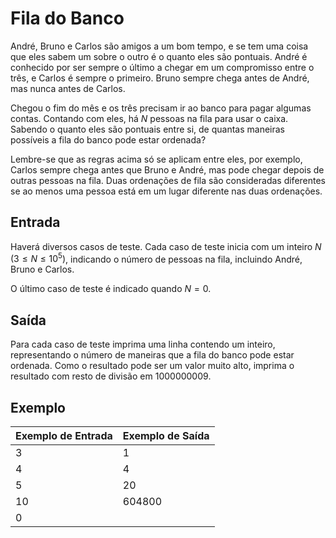 # Fila do Banco

André, Bruno e Carlos são amigos a um bom tempo, e se tem uma coisa que eles sabem um sobre o outro é o quanto eles são pontuais. André é conhecido por ser sempre o último a chegar em um compromisso entre o três, e Carlos é sempre o primeiro. Bruno sempre chega antes de André, mas nunca antes de Carlos.

Chegou o fim do mês e os três precisam ir ao banco para pagar algumas contas. Contando com eles, há $N$ pessoas na fila para usar o caixa. Sabendo o quanto eles são pontuais entre si, de quantas maneiras possíveis a fila do banco pode estar ordenada?

Lembre-se que as regras acima só se aplicam entre eles, por exemplo, Carlos sempre chega antes que Bruno e André, mas pode chegar depois de outras pessoas na fila. Duas ordenações de fila são consideradas diferentes se ao menos uma pessoa está em um lugar diferente nas duas ordenações.

## Entrada
Haverá diversos casos de teste. Cada caso de teste inicia com um inteiro $N$ $(3 \leq N \leq 10^5)$, indicando o número de pessoas na fila, incluindo André, Bruno e Carlos.

O último caso de teste é indicado quando $N=0$.

## Saída
Para cada caso de teste imprima uma linha contendo um inteiro, representando o número de maneiras que a fila do banco pode estar ordenada. Como o resultado pode ser um valor muito alto, imprima o resultado com resto de divisão em $1000000009$.

## Exemplo

| Exemplo de Entrada | Exemplo de Saída |
| ------------------ | ---------------- |
| 3                  | 1                |
| 4                  | 4                |
| 5                  | 20               |
| 10                 | 604800           |
| 0                  |                  |